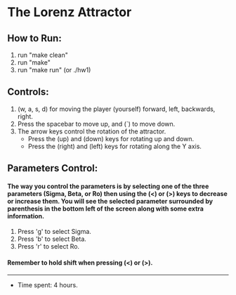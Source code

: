 # The Lorenz Attractor

## How to Run:
1. run "make clean"
1. run "make"
1. run "make run" (or ./hw1)


## Controls:
1. (w, a, s, d) for moving the player (yourself) forward, left, backwards, right.
1. Press the spacebar to move up, and (`) to move down.
1. The arrow keys control the rotation of the attractor.
    - Press the (up) and (down) keys for rotating up and down.
    - Press the (right) and (left) keys for rotating along the Y axis.


## Parameters Control:
#### The way you control the parameters is by selecting one of the three parameters (Sigma, Beta, or Ro) then using the (<) or (>) keys to decrease or increase them. You will see the selected parameter surrounded by parenthesis in the bottom left of the screen along with some extra information.
1. Press 'g' to select Sigma.
1. Press 'b' to select Beta.
1. Press 'r' to select Ro.

#### Remember to hold shift when pressing (<) or (>).
---
- Time spent: 4 hours.
